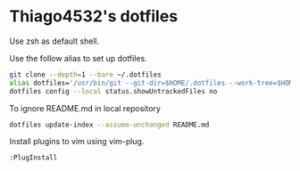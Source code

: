 # Thiago4532's dotfiles  

Use zsh as default shell.  

Use the follow alias to set up dotfiles.  
```bash
git clone --depth=1 --bare ~/.dotfiles
alias dotfiles='/usr/bin/git --git-dir=$HOME/.dotfiles --work-tree=$HOME'
dotfiles config --local status.showUntrackedFiles no
```  
To ignore README.md in local repository
```bash
dotfiles update-index --assume-unchanged README.md
```

Install plugins to vim using vim-plug.
```
:PlugInstall
```
